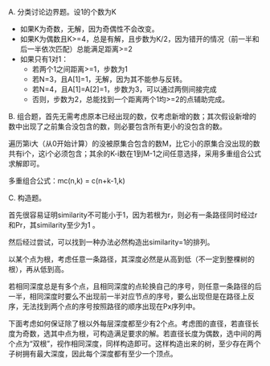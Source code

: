 A. 分类讨论边界题。设1的个数为K

* 如果K为奇数，无解，因为奇偶性不会改变。
* 如果K为偶数且K>=4，总是有解，且步数为K/2，因为错开的情况（前一半和后一半依次匹配）总能满足距离>=2
* 如果只有1对1：
    * 若两个1之间距离>=1，步数为1
    * 若N=3，且A[1]=1，无解，因为其不能参与反转。
    * 若N=4，且A[1]=A[2]=1，步数为3，可以通过两侧间接完成
    * 否则，步数为2，总能找到一个距离两个1均>=2的点辅助完成。

B. 组合题，首先无需考虑原本已经出现的数，仅考虑新增的数；其次假设新增的数中出现了之前集合没包含的数，则必要包含所有更小的没包含的数。

遍历第i大（从0开始计算）的没被原集合包含的数M，比它小的原集合没出现的数共有i个，这i个必须包含；其余的K-i数在1到M-1之间任意选择，采用多重组合公式求解即可。

多重组合公式：mc(n,k) = c(n+k-1,k)

C. 构造题。

首先很容易证明similarity不可能小于1，因为若根为r，则必有一条路径同时经过r和Pr，其similarity至少为1 。

然后经过尝试，可以找到一种办法必然构造出similarity=1的排列。

以某个点为根，考虑任意一条路径，其深度必然是从高到低（不一定到整棵树的根），再从低到高。

若相同深度总是有多个点，且相同深度的点轮换自己的序号，则任意一条路径的后一半，相同深度时要么不出现前一半对应节点的序号，要么出现但是在路径上反序，无法找到两个点的序号按照路径的顺序出现在Px序列中。

下面考虑如何保证除了根以外每层深度都至少有2个点。考虑图的直径，若直径长度为奇数，选其中点为根，可构造满足要求的解。若直径长度为偶数，选中间的两个点为“双根”，视作相同深度，同样构造即可。这样构造出来的树，至少存在两个子树拥有最大深度，因此每个深度都有至少一个顶点。

